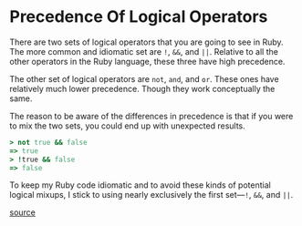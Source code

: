 # Precedence Of Logical Operators

There are two sets of logical operators that you are going to see in Ruby. The
more common and idiomatic set are `!`, `&&`, and `||`. Relative to all the
other operators in the Ruby language, these three have high precedence.

The other set of logical operators are `not`, `and`, and `or`. These ones have
relatively much lower precedence. Though they work conceptually the same.

The reason to be aware of the differences in precedence is that if you were to
mix the two sets, you could end up with unexpected results.

```ruby
> not true && false
=> true
> !true && false
=> false
```

To keep my Ruby code idiomatic and to avoid these kinds of potential logical
mixups, I stick to using nearly exclusively the first set—`!`, `&&`, and `||`.

[source](https://ruby-doc.org/core-2.6.2/doc/syntax/precedence_rdoc.html)

